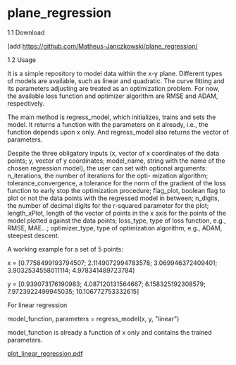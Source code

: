 # plane_regression

1.1 Download

]add https://github.com/Matheus-Janczkowski/plane_regression/

1.2 Usage

It is a simple repository to model data within the x-y plane. Different types of models are available, such as linear and quadratic.
The curve fitting and its parameters adjusting are treated as an optimization problem. For now, the available loss function and optimizer
algorithm are RMSE and ADAM, respectively. 

The main method is regress_model, which initializes, trains and sets the model. It returns a function with the parameters on it already,
i.e., the function depends upon x only. And regress_model also returns the vector of parameters.

Despite the three obligatory inputs (x, vector of x coordinates of the data points; y, vector of y coordinates; model_name, string with
the name of the chosen regression model), the user can set with optional arguments: n_iterations, the number of iterations for the opti-
mization algorithm; tolerance_convergence, a tolerance for the norm of the gradient of the loss function to early stop the optimization
procedure; flag_plot, boolean flag to plot or not the data points with the regressed model in between; n_digits, the number of decimal
digits for the r-squared parameter for the plot; length_xPlot, length of the vector of points in the x axis for the points of the model
plotted against the data points; loss_type, type of loss function, e.g., RMSE, MAE...; optimizer_type, type of optimization algorithm,
e.g., ADAM, steepest descent.

A working example for a set of 5 points: 

x = [0.7758499193794507; 2.1149072994783578; 3.069946372409401; 3.9032534558011114; 4.978341489723784]

y = [0.939073176190983; 4.087120131564667; 6.158325192308579; 7.9723922499945035; 10.106772753332615]

For linear regression

model_function, parameters = regress_model(x, y, "linear")

model_function is already a function of x only and contains the trained parameters.


[plot_linear_regression.pdf](https://github.com/Matheus-Janczkowski/plane_regression/files/12655851/plot_linear_regression.pdf)
